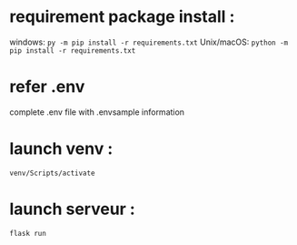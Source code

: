 # requirement package install :

windows: `py -m pip install -r requirements.txt`
Unix/macOS: `python -m pip install -r requirements.txt`

# refer .env

complete .env file with .envsample information

# launch venv :

`venv/Scripts/activate`

# launch serveur :

`flask run`
